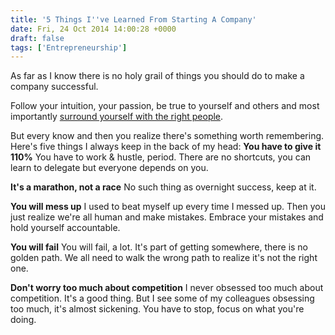 ```yaml
---
title: '5 Things I''ve Learned From Starting A Company'
date: Fri, 24 Oct 2014 14:00:28 +0000
draft: false
tags: ['Entrepreneurship']
---
```


As far as I know there is no holy grail of things you should do to make a company successful.

<!--more-->

Follow your intuition, your passion, be true to yourself and others and most importantly [surround yourself with the right people](https://andresmax.com/youre-average-five-people-spend-time/ "You’re The Average Of The Five People You Spend Most Time With").

But every know and then you realize there's something worth remembering. Here's five things I always keep in the back of my head: **You have to give it 110%** You have to work & hustle, period. There are no shortcuts, you can learn to delegate but everyone depends on you.

**It's a marathon, not a race** No such thing as overnight success, keep at it.

**You will mess up** I used to beat myself up every time I messed up. Then you just realize we're all human and make mistakes. Embrace your mistakes and hold yourself accountable.

**You will fail** You will fail, a lot. It's part of getting somewhere, there is no golden path. We all need to walk the wrong path to realize it's not the right one.

**Don't worry too much about competition** I never obsessed too much about competition. It's a good thing. But I see some of my colleagues obsessing too much, it's almost sickening. You have to stop, focus on what you're doing.
